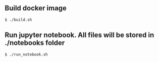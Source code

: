 ## Build docker image
```
$ ./build.sh 
```

## Run jupyter notebook. All files will be stored in ./notebooks folder
```
$ ./run_notebook.sh
```
